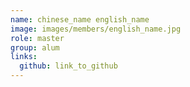 ```yaml
---
name: chinese_name english_name 
image: images/members/english_name.jpg 
role: master
group: alum
links:
  github: link_to_github 
---
```

